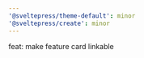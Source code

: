 ```yaml
---
'@sveltepress/theme-default': minor
'@sveltepress/create': minor
---
```


feat: make feature card linkable
